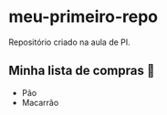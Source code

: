 # meu-primeiro-repo
Repositório criado na aula de PI.

## Minha lista de compras 🌼

- Pão
- Macarrão
